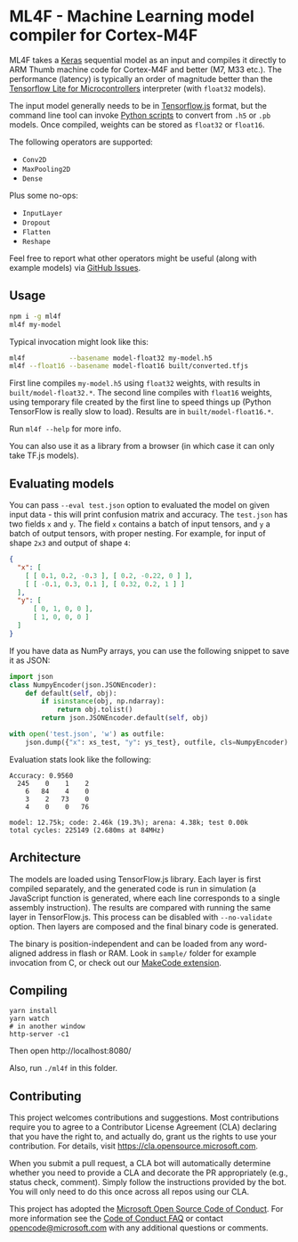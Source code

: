 # ML4F - Machine Learning model compiler for Cortex-M4F

ML4F takes a [Keras](https://keras.io/) sequential model as an input and compiles it directly to 
ARM Thumb machine code for Cortex-M4F and better (M7, M33 etc.).
The performance (latency) is typically an order of magnitude better than the
[Tensorflow Lite for Microcontrollers](https://www.tensorflow.org/lite/microcontrollers) interpreter
(with `float32` models).

The input model generally needs to be in [Tensorflow.js](https://www.tensorflow.org/js) format, but the command line tool can
invoke [Python scripts](https://www.tensorflow.org/js/guide/conversion) to convert from `.h5` or `.pb` models.
Once compiled, weights can be stored as `float32` or `float16`.

The following operators are supported:
* `Conv2D`
* `MaxPooling2D`
* `Dense`

Plus some no-ops:
* `InputLayer`
* `Dropout`
* `Flatten`
* `Reshape`

Feel free to report what other operators might be useful (along with example models) via 
[GitHub Issues](https://github.com/microsoft/ml4f/issues).

## Usage

```bash
npm i -g ml4f
ml4f my-model
```

Typical invocation might look like this:

```bash
ml4f           --basename model-float32 my-model.h5
ml4f --float16 --basename model-float16 built/converted.tfjs
```

First line compiles `my-model.h5` using `float32` weights, with results in `built/model-float32.*`.
The second line compiles with `float16` weights, using temporary file created by the first
line to speed things up (Python TensorFlow is really slow to load).
Results are in `built/model-float16.*`.

Run `ml4f --help` for more info.

You can also use it as a library from a browser (in which case it can only take TF.js models).

## Evaluating models

You can pass `--eval test.json` option to evaluated the model on given input data - this will
print confusion matrix and accuracy.
The `test.json` has two fields `x` and `y`. The field `x` contains a batch of input tensors,
and `y` a batch of output tensors, with proper nesting.
For example, for input of shape `2x3` and output of shape `4`:

```json
{ 
  "x": [
    [ [ 0.1, 0.2, -0.3 ], [ 0.2, -0.22, 0 ] ],
    [ [ -0.1, 0.3, 0.1 ], [ 0.32, 0.2, 1 ] ]
  ],
  "y": [
      [ 0, 1, 0, 0 ],
      [ 1, 0, 0, 0 ]
  ]
}
```

If you have data as NumPy arrays, you can use the following snippet to save it as JSON:

```python
import json
class NumpyEncoder(json.JSONEncoder):
    def default(self, obj):
        if isinstance(obj, np.ndarray):
            return obj.tolist()
        return json.JSONEncoder.default(self, obj)

with open('test.json', 'w') as outfile:
    json.dump({"x": xs_test, "y": ys_test}, outfile, cls=NumpyEncoder)
```

Evaluation stats look like the following:

```
Accuracy: 0.9560
  245    0    1    2
    6   84    4    0
    3    2   73    0
    4    0    0   76

model: 12.75k; code: 2.46k (19.3%); arena: 4.38k; test 0.00k
total cycles: 225149 (2.680ms at 84MHz)
```

## Architecture

The models are loaded using TensorFlow.js library.
Each layer is first compiled separately, and the generated code is run in simulation
(a JavaScript function is generated, where each line corresponds to a single assembly instruction).
The results are compared with running the same layer in TensorFlow.js.
This process can be disabled with `--no-validate` option.
Then layers are composed and the final binary code is generated.

The binary is position-independent and can be loaded from any word-aligned address in flash or RAM.
Look in `sample/` folder for example invocation from C, 
or check out our [MakeCode extension](https://github.com/microsoft/pxt-ml4f).


## Compiling

```
yarn install
yarn watch
# in another window
http-server -c1
```

Then open http://localhost:8080/

Also, run `./ml4f` in this folder.

## Contributing

This project welcomes contributions and suggestions.  Most contributions require you to agree to a
Contributor License Agreement (CLA) declaring that you have the right to, and actually do, grant us
the rights to use your contribution. For details, visit https://cla.opensource.microsoft.com.

When you submit a pull request, a CLA bot will automatically determine whether you need to provide
a CLA and decorate the PR appropriately (e.g., status check, comment). Simply follow the instructions
provided by the bot. You will only need to do this once across all repos using our CLA.

This project has adopted the [Microsoft Open Source Code of Conduct](https://opensource.microsoft.com/codeofconduct/).
For more information see the [Code of Conduct FAQ](https://opensource.microsoft.com/codeofconduct/faq/) or
contact [opencode@microsoft.com](mailto:opencode@microsoft.com) with any additional questions or comments.
